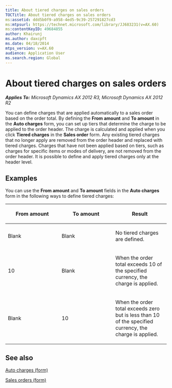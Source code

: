 ```yaml
---
title: About tiered charges on sales orders
TOCTitle: About tiered charges on sales orders
ms:assetid: ddd5b0f9-a958-4ed5-9c39-257291827cd3
ms:mtpsurl: https://technet.microsoft.com/library/JJ683231(v=AX.60)
ms:contentKeyID: 49684855
author: Khairunj
ms.author: daxcpft
ms.date: 04/18/2014
mtps_version: v=AX.60
audience: Application User
ms.search.region: Global
---
```


# About tiered charges on sales orders 


_**Applies To:** Microsoft Dynamics AX 2012 R3, Microsoft Dynamics AX 2012 R2_

You can define charges that are applied automatically to a sales order based on the order total. By defining the **From amount** and **To amount** in the **Auto charges** form, you can set up tiers that determine the charge to be applied to the order header. The charge is calculated and applied when you click **Tiered charges** in the **Sales order** form. Any existing tiered charges that no longer apply are removed from the order header and replaced with tiered charges. Charges that have not been applied based on tiers, such as charges for specific items or modes of delivery, are not removed from the order header. It is possible to define and apply tiered charges only at the header level.

## Examples

You can use the **From amount** and **To amount** fields in the **Auto charges** form in the following ways to define tiered charges:

<table>
<colgroup>
<col style="width: 33%" />
<col style="width: 33%" />
<col style="width: 33%" />
</colgroup>
<thead>
<tr class="header">
<th><p><strong>From amount</strong></p></th>
<th><p><strong>To amount</strong></p></th>
<th><p>Result</p></th>
</tr>
</thead>
<tbody>
<tr class="odd">
<td><p>Blank</p></td>
<td><p>Blank</p></td>
<td><p>No tiered charges are defined.</p></td>
</tr>
<tr class="even">
<td><p>10</p></td>
<td><p>Blank</p></td>
<td><p>When the order total exceeds 10 of the specified currency, the charge is applied.</p></td>
</tr>
<tr class="odd">
<td><p>Blank</p></td>
<td><p>10</p></td>
<td><p>When the order total exceeds zero but is less than 10 of the specified currency, the charge is applied.</p></td>
</tr>
</tbody>
</table>


## See also

[Auto charges (form)](https://technet.microsoft.com/library/aa582856\(v=ax.60\))

[Sales orders (form)](https://technet.microsoft.com/library/aa585863\(v=ax.60\))

  


